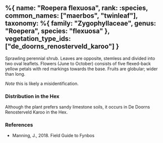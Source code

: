 %{
    name: "Roepera flexuosa",
    rank: :species,
    common_names: ["maerbos", "twinleaf"],
    taxonomy: %{
        family: "Zygophyllaceae",
        genus: "Roepera",
        species: "flexuosa"
    },
    vegetation_type_ids: ["de_doorns_renosterveld_karoo"]
}
---

Sprawling perennial shrub. Leaves are opposite, stemless and divided into two oval leaflets. Flowers (June to October) consists of five flexed-back
yellow petals with red markings towards the base. Fruits are globular; wider than long.

*Note* this is likely a misidentification.

<!-- read more -->

### Distribution in the Hex

Although the plant prefers sandy limestone soils, it occurs in De Doorns Renosterveld Karoo in the Hex.

### References

* Manning, J., 2018. Field Guide to Fynbos